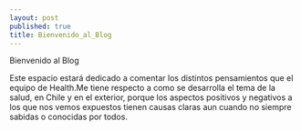 ```yaml
---
layout: post
published: true
title: Bienvenido_al_Blog
---
```

Bienvenido al Blog

Este espacio estará dedicado a comentar los distintos pensamientos que el equipo de Health.Me tiene respecto a como se desarrolla el tema de la salud, en Chile y en el exterior, porque los aspectos positivos y negativos a los que nos vemos expuestos tienen causas claras aun cuando no siempre sabidas o conocidas por todos.

